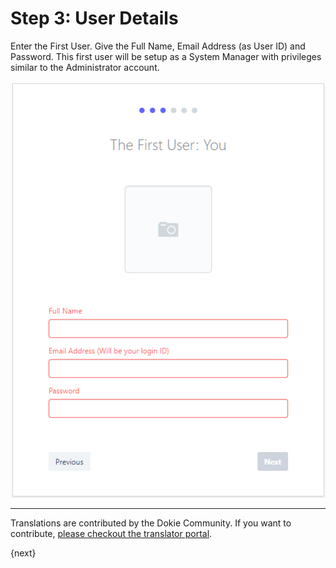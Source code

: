 <!-- add-breadcrumbs -->
# Step 3: User Details

Enter the First User. Give the Full Name, Email Address (as User ID) and Password. This first user will be setup as a System Manager with privileges similar to the Administrator account.

<img alt="User" class="screenshot" src="../assets/setup-wizard/step-3.png">

---

Translations are contributed by the Dokie Community. If you want to contribute, [please checkout the translator portal](https://translate.dokie.com).

{next}

